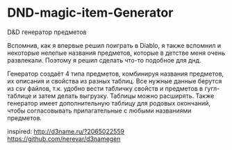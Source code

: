 # DND-magic-item-Generator
D&amp;D генератор предметов

Вспомнив, как я впервые решил поиграть в Diablo, я также вспомнил и некоторые нелепые названия предметов, которые в детстве меня очень развлекали. Поэтому я решил сделать что-то подобное для днд.

Генератор создаёт 4 типа предметов, комбинируя названия предметов, их описания и свойства из разных таблиц. Все нужные данные берутся из csv файлов, т.к. удобно вести табличку свойств и предметов в гугл-таблице и затем делать выгрузку. Таблицы можно расширять.
Также генератор имеет дополнительную таблицу для родовых окончаний, чтобы согласовывать прилагательные с любыми названиями предметов.  

inspired: http://d3name.ru/?2065022559
https://github.com/nerevar/d3namegen
